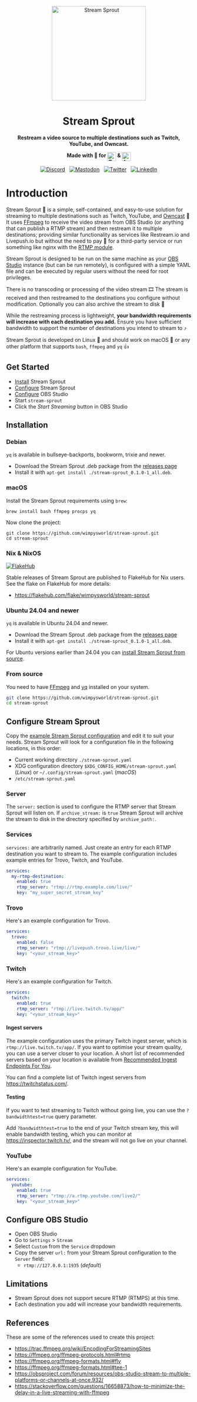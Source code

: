 <div align="center">
<img src=".github/logo.png" alt="Stream Sprout" width="256" />

# Stream Sprout

**Restream a video source to multiple destinations such as Twitch, YouTube, and Owncast.**

**Made with 💝 for <img src=".github/tux.png" align="top" width="24" alt="Tux (Linux)"/> & <img src=".github/apple.png" align="top" width="24" alt="Apple (macOS)"/>**
</div>

<p align="center">
  &nbsp;<a href="https://wimpysworld.io/discord" target="_blank"><img alt="Discord" src="https://img.shields.io/discord/712850672223125565?style=for-the-badge&logo=discord&logoColor=%23ffffff&label=Discord&labelColor=%234253e8&color=%23e4e2e2"></a>&nbsp;
  &nbsp;<a href="https://fosstodon.org/@wimpy" target="_blank"><img alt="Mastodon" src="https://img.shields.io/badge/Mastodon-6468fa?style=for-the-badge&logo=mastodon&logoColor=%23ffffff"></a>&nbsp;
  &nbsp;<a href="https://twitter.com/m_wimpress" target="_blank"><img alt="Twitter" src="https://img.shields.io/badge/Twitter-303030?style=for-the-badge&logo=x&logoColor=%23ffffff"></a>&nbsp;
  &nbsp;<a href="https://linkedin.com/in/martinwimpress" target="_blank"><img alt="LinkedIn" src="https://img.shields.io/badge/LinkedIn-1667be?style=for-the-badge&logo=linkedin&logoColor=%23ffffff"></a>&nbsp;
</p>

# Introduction

Stream Sprout 🌱 is a simple, self-contained, and easy-to-use solution for streaming to multiple destinations such as Twitch, YouTube, and [Owncast](https://owncast.online/) 📡
It uses [FFmpeg](https://ffmpeg.org/) to receive the video stream from OBS Studio (or anything that can publish a RTMP stream) and then restream it to multiple destinations; providing similar functionality as services like Restream.io and Livepush.io but without the need to pay 💸 for a third-party service or run something like nginx with the [RTMP module](https://github.com/arut/nginx-rtmp-module).

Stream Sprout is designed to be run on the same machine as your [OBS Studio](https://obsproject.com/) instance (but can be run remotely), is configured with a simple YAML file and can be executed by regular users without the need for root privileges.

There is no transcoding or processing of the video stream 🎞️
The stream is received and then restreamed to the destinations you configure without modification.
Optionally you can also archive the stream to disk 💾

While the restreaming process is lightweight, **your bandwidth requirements will increase with each destination you add.**
Ensure you have sufficient bandwidth to support the number of destinations you intend to stream to ⤴️

Stream Sprout is developed on Linux 🐧 and should work on macOS 🍏 or any other platform that supports `bash`, `ffmpeg` and `yq` 👍️

## Get Started

- [Install](#installation) Stream Sprout
- [Configure](#configuration) Stream Sprout
- [Configure](#configure-obs-studio) OBS Studio
- Start `stream-sprout`
- Click the *Start Streaming* button in OBS Studio

## Installation

### Debian

`yq` is available in bullseye-backports, bookworm, trixie and newer.

- Download the Stream Sprout .deb package from the [releases page]()
- Install it with `apt-get install ./stream-sprout_0.1.0-1_all.deb`.

### macOS

Install the Stream Sprout requirements using `brew`:

```shell
brew install bash ffmpeg procps yq
```

Now clone the project:

```shell
git clone https://github.com/wimpysworld/stream-sprout.git
cd stream-sprout
```

### Nix & NixOS

[![FlakeHub](https://img.shields.io/endpoint?url=https://flakehub.com/f/wimpysworld/stream-sprout/badge)](https://flakehub.com/flake/wimpysworld/stream-sprout)

Stable releases of Stream Sprout are published to FlakeHub for Nix users. See the flake on FlakeHub for more details:

- <https://flakehub.com/flake/wimpysworld/stream-sprout>

### Ubuntu 24.04 and newer

`yq` is available in Ubuntu 24.04 and newer.

- Download the Stream Sprout .deb package from the [releases page]()
- Install it with `apt-get install ./stream-sprout_0.1.0-1_all.deb`.

For Ubuntu versions earlier than 24.04 you can [install Stream Sprout from source](#from-source).

### From source

You need to have [FFmpeg](https://ffmpeg.org/) and [yq](https://github.com/kislyuk/yq) installed on your system.

```bash
git clone https://github.com/wimpysworld/stream-sprout.git
cd stream-sprout
```

## Configure Stream Sprout

Copy the [example Stream Sprout configuration](https://github.com/wimpysworld/stream-sprout/blob/main/stream-sprout.yaml.example) and edit it to suit your needs.
Stream Sprout will look for a configuration file in the following locations, in this order:
- Current working directory `./stream-sprout.yaml`
- XDG configuration directory `$XDG_CONFIG_HOME/stream-sprout.yaml` (*Linux*) or `~/.config/stream-sprout.yaml` (*macOS*)
- `/etc/stream-sprout.yaml`

### Server

The `server:` section is used to configure the RTMP server that Stream Sprout will listen on.
If `archive_stream:` is `true` Stream Sprout will archive the stream to disk in the directory specified by `archive_path:`.

### Services

`services:` are arbitrarily named.
Just create an entry for each RTMP destination you want to stream to.
The example configuration includes example entries for Trovo, Twitch, and YouTube.

```yaml
services:
  my-rtmp-destination:
    enabled: true
    rtmp_server: "rtmp://rtmp.example.com/live/"
    key: "my_super_secret_stream_key"
```

### Trovo

Here's an example configuration for Trovo.

```yaml
services:
  trovo:
    enabled: false
    rtmp_server: "rtmp://livepush.trovo.live/live/"
    key: "<your_stream_key>"
```

### Twitch

Here's an example configuration for Twitch.

```yaml
services:
  twitch:
    enabled: true
    rtmp_server: "rtmp://live.twitch.tv/app/"
    key: "<your_stream_key>"
```

#### Ingest servers

The example configuration uses the primary Twitch ingest server, which is `rtmp://live.twitch.tv/app/`.
If you want to optimise your stream quality, you can use a server closer to your location.
A short list of recommended servers based on your location is available from [Recommended Ingest Endpoints For You](https://help.twitch.tv/s/twitch-ingest-recommendation).

You can find a complete list of Twitch ingest servers from <https://twitchstatus.com/>.

#### Testing

If you want to test streaming to Twitch without going live, you can use the `?bandwidthtest=true` query parameter.

Add `?bandwidthtest=true` to the end of your Twitch stream key, this will enable bandwidth testing, which you can monitor at <https://inspector.twitch.tv/>, and the stream will not go live on your channel.

### YouTube

Here's an example configuration for YouTube.

```yaml
services:
  youtube:
    enabled: true
    rtmp_server: "rtmp://a.rtmp.youtube.com/live2/"
    key: "<your_stream_key>"
```

## Configure OBS Studio

- Open OBS Studio
- Go to `Settings` > `Stream`
- Select `Custom` from the `Service` dropdown
- Copy the server `url:` from your Stream Sprout configuration to the `Server` field:
  - `rtmp://127.0.0.1:1935` (*default*)

## Limitations

- Stream Sprout does not support secure RTMP (RTMPS) at this time.
- Each destination you add will increase your bandwidth requirements.

## References

These are some of the references used to create this project:

 - https://trac.ffmpeg.org/wiki/EncodingForStreamingSites
 - https://ffmpeg.org/ffmpeg-protocols.html#rtmp
 - https://ffmpeg.org/ffmpeg-formats.html#flv
 - https://ffmpeg.org/ffmpeg-formats.html#tee-1
 - https://obsproject.com/forum/resources/obs-studio-stream-to-multiple-platforms-or-channels-at-once.932/
 - https://stackoverflow.com/questions/16658873/how-to-minimize-the-delay-in-a-live-streaming-with-ffmpeg
